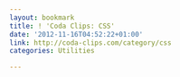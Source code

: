 ```yaml
---
layout: bookmark
title: ! 'Coda Clips: CSS'
date: '2012-11-16T04:52:22+01:00'
link: http://coda-clips.com/category/css
categories: Utilities

---
```

